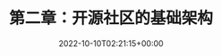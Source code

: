 ---
weight: 20
title: "第二章：开源社区的基础架构"
description: "社区成员、许可证与沟通渠道"
icon: menu_book
lead: ""
date: 2022-10-10T02:21:15+00:00
lastmod: 2022-10-10T02:21:15+00:00
draft: false
images: []
---